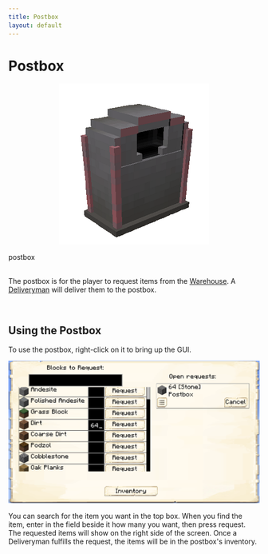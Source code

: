 ```yaml
---
title: Postbox
layout: default
---
```

# Postbox 

<div class="infobox box text-center">
    <p style="text-align:center;"><img src="../../assets/images/items/postbox.png" alt="Postbox"></p>
    <recipe>postbox</recipe>
</div>
<br>

The postbox is for the player to request items from the [Warehouse](../../source/buildings/warehouse). A [Deliveryman](../../source/workers/deliveryman) will deliver them to the postbox. 

<br>

## Using the Postbox

To use the postbox, right-click on it to bring up the GUI.

<p style="text-align:center;"><img src="../../assets/images/gui/postboxgui.png" alt="Postbox GUI"></p>


You can search for the item you want in the top box. When you find the item, enter in the field beside it how many you want, then press request. The requested items will show on the right side of the screen. Once a Deliveryman fulfills the request, the items will be in the postbox's inventory.
